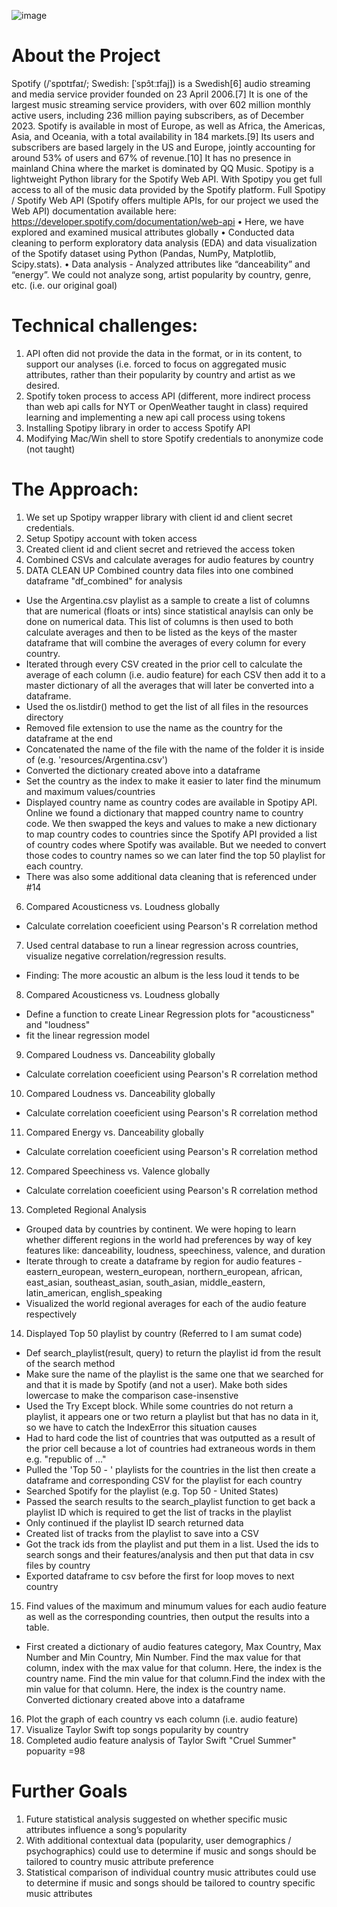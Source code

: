 
![image](https://github.com/meddling-moose/team10-spotify-project/assets/157430192/bdd3a332-a4d6-4ba3-948a-733deed7a618)
# About the Project
Spotify (/ˈspɒtɪfaɪ/; Swedish: [ˈspɔ̂tːɪfaj]) is a Swedish[6] audio streaming and media service provider founded on 23 April 2006.[7] It is one of the largest music streaming service providers, with over 602 million monthly active users, including 236 million paying subscribers, as of December 2023.
Spotify is available in most of Europe, as well as Africa, the Americas, Asia, and Oceania, with a total availability in 184 markets.[9] Its users and subscribers are based largely in the US and Europe, jointly accounting for around 53% of users and 67% of revenue.[10] It has no presence in mainland China where the market is dominated by QQ Music. 
Spotipy is a lightweight Python library for the Spotify Web API. With Spotipy you get full access to all of the music data provided by the Spotify platform. Full Spotipy / Spotify Web API (Spotify offers multiple APIs, for our project we used the Web API) documentation available here: https://developer.spotify.com/documentation/web-api
•	Here, we have explored and examined musical attributes globally
•	Conducted data cleaning to perform exploratory data analysis (EDA) and data visualization of the Spotify dataset using Python (Pandas, NumPy, Matplotlib, Scipy.stats).
•	Data analysis - Analyzed attributes like “danceability” and “energy”.  We could not analyze song, artist popularity by country, genre, etc. (i.e. our original goal)
# Technical challenges:
1. API often did not provide the data in the format, or in its content, to support our analyses (i.e. forced to focus on aggregated music attributes, rather      than their popularity by country and artist as we desired.
2. Spotify token process to access API (different, more indirect process than web api calls for NYT or OpenWeather taught in class) required learning and implementing a new api call process using tokens
3. Installing Spotipy library in order to access Spotify API 
4. Modifying Mac/Win shell to store Spotify credentials to anonymize code (not taught)
# The Approach:
1. We set up Spotipy wrapper library with client id and client secret credentials.
2. Setup Spotipy account with token access
3. Created client id and client secret and retrieved the access token
4. Combined CSVs and calculate averages for audio features by country
5. DATA CLEAN UP
Combined country data files into one combined dataframe "df_combined" for analysis
- Use the Argentina.csv playlist as a sample to create a list of columns that are numerical (floats or ints) since statistical anaylsis can only be done on numerical data. This list of columns is then used to both calculate  averages and then to be listed as the keys of the master dataframe that will combine the averages of every column for every country.
- Iterated through every CSV created in the prior cell to calculate the average of each column (i.e. audio feature) for each CSV then add it to a master dictionary of all the averages that will later be converted into a dataframe.
- Used the os.listdir() method to get the list of all files in the resources directory
- Removed file extension to use the name as the country for the dataframe at the end
- Concatenated the name of the file with the name of the folder it is inside of (e.g. 'resources/Argentina.csv')
- Converted the dictionary created above into a dataframe
- Set the country as the index to make it easier to later find the minumum and maximum values/countries
- Displayed country name as country codes are available in Spotipy API.  
  Online we found a dictionary that mapped country name to country code. We then swapped the keys and values to make a new dictionary to map country codes to countries since the Spotify API provided a list of country codes where Spotify was available. But we needed to convert those codes to country names so we can later find the top 50 playlist for each country.
- There was also some additional data cleaning that is referenced under #14 
6. Compared Acousticness vs. Loudness globally
- Calculate correlation coeeficient using Pearson's R correlation method
7. Used central database to run a linear regression across countries, visualize negative correlation/regression results. 
- Finding: The more acoustic an album is the less loud it tends to be
8. Compared Acousticness vs. Loudness globally
- Define a function to create Linear Regression plots for "acousticness" and "loudness"
- fit the linear regression model
9. Compared Loudness vs. Danceability globally
- Calculate correlation coeeficient using Pearson's R correlation method
10. Compared Loudness vs. Danceability globally
- Calculate correlation coeeficient using Pearson's R correlation method
11. Compared Energy vs. Danceability globally
- Calculate correlation coeeficient using Pearson's R correlation method
12. Compared Speechiness vs. Valence globally
- Calculate correlation coeeficient using Pearson's R correlation method
13. Completed Regional Analysis
- Grouped data by countries by continent. We were hoping to learn whether different regions in the world had preferences by way of key features like: danceability, loudness, speechiness, valence, and duration
- Iterate through to create a dataframe by region for audio features - eastern_european, western_european, northern_european, african, east_asian, southeast_asian, south_asian, middle_eastern, latin_american, english_speaking 
- Visualized the world regional averages for each of the audio feature respectively
14. Displayed Top 50 playlist by country (Referred to I am sumat code)
- Def search_playlist(result, query) to return the playlist id from the result of the search method 
- Make sure the name of the playlist is the same one that we searched for and that it is made by Spotify (and not a user). Make both sides lowercase to make the comparison case-insenstive
- Used the Try Except block. While some countries do not return a playlist, it appears one or two return a playlist but that has no data in it, so we have to catch the IndexError this situation causes
- Had to hard code the list of countries that was outputted as a result of the prior cell because a lot of countries had extraneous words in them e.g. "republic of ..." 
- Pulled the 'Top 50 - <country name>' playlists for the countries in the list then create a dataframe and corresponding CSV for the playlist for each country
- Searched Spotify for the playlist (e.g. Top 50 - United States)
- Passed the search results to the search_playlist function to get back a playlist ID which is required to get the list of tracks in the playlist
- Only continued if the playlist ID search returned data
- Created list of tracks from the playlist to save into a CSV
- Got the track ids from the playlist and put them in a list. Used the ids to search songs and their features/analysis and then put that data in csv files by country
- Exported dataframe to csv before the first for loop moves to next country
15. Find values of the maximum and minumum values for each audio feature as well as the corresponding countries, then output the results into a table. 
-  First created a dictionary of audio features category, Max Country, Max Number and Min Country, Min Number. Find the max value for that column, index with the max value for that column. Here, the index is the country name. Find the min value for that column.Find the index with the min value for that column. Here, the index is the country name.  Converted dictionary created above into a dataframe
16. Plot the graph of each country vs each column (i.e. audio feature)
17. Visualize Taylor Swift top songs popularity by country
18. Completed audio feature analysis of Taylor Swift "Cruel Summer" popuarity =98
# Further Goals
1. Future statistical analysis suggested on whether specific music attributes influence a song’s popularity
2. With additional contextual data (popularity, user demographics / psychographics) could use to determine if music and songs should be tailored to country music attribute preference
3. Statistical comparison of individual country music attributes could use to determine if music and songs should be tailored to country specific music attributes
